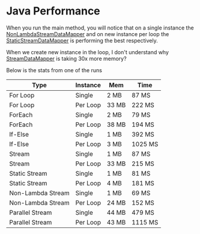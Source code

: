# Java Performance

When you run the main method, you will notice that on a single instance the [NonLambdaStreamDataMapper](src/com/xnsio/perf/NonLambdaStreamDataMapper.java) and on new instance per loop the [StaticStreamDataMapper](src/com/xnsio/perf/StaticStreamDataMapper.java) is performing the best respectively. 

When we create new instance in the loop, I don't understand why [StreamDataMapper](src/com/xnsio/perf/StreamDataMapper.java) is taking 30x more memory?

Below is the stats from one of the runs

| Type              | Instance | Mem   | Time    |
|-------------------|----------|-------|-------- |
| For Loop          | Single   |  2 MB |   87 MS |
| For Loop          | Per Loop | 33 MB |  222 MS |
| ForEach           | Single   |  2 MB |   79 MS |
| ForEach           | Per Loop | 38 MB |  194 MS |
| If-Else           | Single   |  1 MB |  392 MS |
| If-Else           | Per Loop |  3 MB | 1025 MS |
| Stream            | Single   |  1 MB |   87 MS |
| Stream            | Per Loop | 33 MB |  215 MS |
| Static Stream     | Single   |  1 MB |   81 MS |
| Static Stream     | Per Loop |  4 MB |  181 MS |
| Non-Lambda Stream | Single   |  1 MB |   69 MS |
| Non-Lambda Stream | Per Loop | 24 MB |  152 MS |
| Parallel Stream   | Single   | 44 MB |  479 MS |
| Parallel Stream   | Per Loop | 43 MB | 1115 MS |
